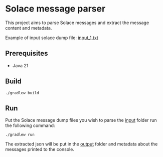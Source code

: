 # Solace message parser

This project aims to parse Solace messages and extract the message content and metadata.

Example of input solace dump file: [input_1.txt](app%2Fsrc%2Ftest%2Fresources%2Finput%2Finput_1.txt)

## Prerequisites

- Java 21

## Build

```shell
./gradlew build
```

## Run

Put the Solace message dump files you wish to parse the [input](input) folder run the following command:

```shell
./gradlew run
```

The extracted json will be put in the [output](output) folder and metadata about the messages printed to the console.
